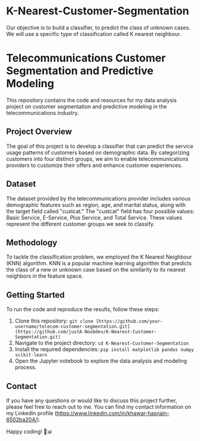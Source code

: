 # K-Nearest-Customer-Segmentation
Our objective is to build a classifier, to predict the class of unknown cases. We will use a specific type of classification called K nearest neighbour.

Telecommunications Customer Segmentation and Predictive Modeling
================================================================

This repository contains the code and resources for my data analysis project on customer segmentation and predictive modeling in the telecommunications industry.

Project Overview
----------------

The goal of this project is to develop a classifier that can predict the service usage patterns of customers based on demographic data. By categorizing customers into four distinct groups, we aim to enable telecommunications providers to customize their offers and enhance customer experiences.

Dataset
-------

The dataset provided by the telecommunications provider includes various demographic features such as region, age, and marital status, along with the target field called "custcat." The "custcat" field has four possible values: Basic Service, E-Service, Plus Service, and Total Service. These values represent the different customer groups we seek to classify.

Methodology
-----------

To tackle the classification problem, we employed the K Nearest Neighbour (KNN) algorithm. KNN is a popular machine learning algorithm that predicts the class of a new or unknown case based on the similarity to its nearest neighbors in the feature space.

Getting Started
---------------

To run the code and reproduce the results, follow these steps:

1.  Clone this repository: `git clone [https://github.com/your-username/telecom-customer-segmentation.git](https://github.com/justA-Noobdev/K-Nearest-Customer-Segmentation.git)`
2.  Navigate to the project directory: `cd K-Nearest-Customer-Segmentation`
3.  Install the required dependencies: `pip install matplotlib pandas numpy scikit-learn`
4.  Open the Jupyter notebook to explore the data analysis and modeling process.

Contact
-------

If you have any questions or would like to discuss this project further, please feel free to reach out to me. You can find my contact information on my LinkedIn profile (https://www.linkedin.com/in/khawar-hasnain-6502ba204/).

Happy coding! 🚀📊
